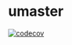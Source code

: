 # umaster
[![codecov](https://img.shields.io/codecov/c/github/karanokk/umaster?color=f01f7a&logo=codecov&style=flat-square)](https://codecov.io/gh/karanokk/umaster)
